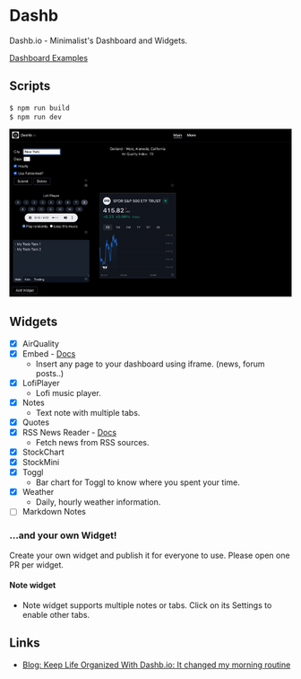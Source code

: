 # Dashb

Dashb.io - Minimalist's Dashboard and Widgets.

[Dashboard Examples](./documentation/examples.md)

## Scripts

```
$ npm run build
$ npm run dev
```

[<img src="./public/demo-01.gif">](public/demo-01.gif)

## Widgets

- [x] AirQuality
- [x] Embed - [Docs](./documentation/widget-embed.md)
  - Insert any page to your dashboard using iframe. (news, forum posts..)
- [x] LofiPlayer
  - Lofi music player.
- [x] Notes
  - Text note with multiple tabs.
- [x] Quotes
- [x] RSS News Reader - [Docs](./documentation/widget-rssreader.md)
  - Fetch news from RSS sources.
- [x] StockChart
- [x] StockMini
- [x] Toggl
  - Bar chart for Toggl to know where you spent your time.
- [x] Weather
  - Daily, hourly weather information.
- [ ] Markdown Notes

### ...and your own Widget!

Create your own widget and publish it for everyone to use. Please open one PR per widget.

#### Note widget

- Note widget supports multiple notes or tabs. Click on its Settings to enable other tabs.

## Links

- [Blog: Keep Life Organized With Dashb.io: It changed my morning routine](https://dev.to/ngduc/keep-life-organized-with-dashbio-it-changed-my-morning-routine-2ogb)
